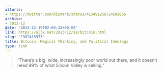 ```yaml
---
alturls:
- https://twitter.com/bismark/status/413491258724601856
archive:
- 2013-12
date: '2013-12-19T02:09:33+00:00'
link: https://al3x.net/2013/12/18/bitcoin.html
slug: '1387418973'
title: Bitcoin, Magical Thinking, and Political Ideology
type: link
---
```


> "There’s a big, wide, increasingly poor world out there, and it doesn’t
> need 99% of what Silicon Valley is selling."

